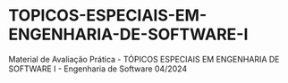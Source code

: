 # TOPICOS-ESPECIAIS-EM-ENGENHARIA-DE-SOFTWARE-I
Material de Avaliação Prática - TÓPICOS ESPECIAIS EM ENGENHARIA DE SOFTWARE I - Engenharia de Software 04/2024
